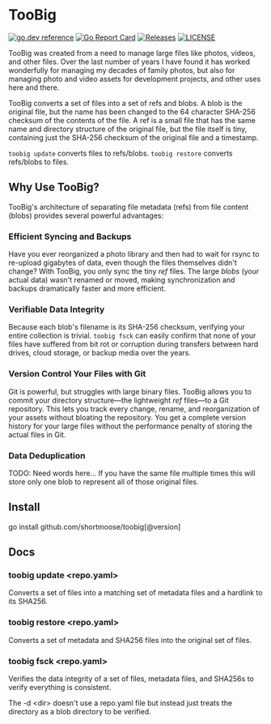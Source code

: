# TooBig

[![go.dev reference](https://img.shields.io/badge/go.dev-reference-007d9c?logo=go&logoColor=white)](https://pkg.go.dev/github.com/shortmoose/toobig)
[![Go Report Card](https://goreportcard.com/badge/shortmoose/toobig)](https://goreportcard.com/report/shortmoose/toobig)
[![Releases](https://img.shields.io/github/release-pre/shortmoose/toobig.svg?sort=semver)](https://github.com/shortmoose/toobig/releases)
[![LICENSE](https://img.shields.io/github/license/shortmoose/toobig.svg)](https://github.com/shortmoose/toobig/blob/master/LICENSE)

TooBig was created from a need to manage large files like photos, videos, and other files.
Over the last number of years I have found it has worked wonderfully
for managing my decades of family photos, but also for managing photo and video
assets for development projects, and other uses here and there.

TooBig converts a set of files
into a set of refs and blobs. A blob is the original
file, but the name has been changed to the 64 character SHA-256 checksum of the
contents of the file. A ref is a small file that has the same name and directory
structure of the original file, but the file itself is tiny, containing just the
SHA-256 checksum of the original file and a timestamp.

`toobig update` converts files to refs/blobs.
`toobig restore` converts refs/blobs to files.

## Why Use TooBig?

TooBig's architecture of separating file metadata (refs) from file content (blobs) provides several powerful advantages:

### Efficient Syncing and Backups

Have you ever reorganized a photo library and then had to wait for rsync to re-upload gigabytes of data, even though the files themselves didn't change? With TooBig, you only sync the tiny *ref* files. The large *blobs* (your actual data) wasn't renamed or moved, making synchronization and backups dramatically faster and more efficient.

### Verifiable Data Integrity

Because each blob's filename is its SHA-256 checksum, verifying your entire collection is trivial. `toobig fsck` can easily confirm that none of your files have suffered from bit rot or corruption during transfers between hard drives, cloud storage, or backup media over the years.

### Version Control Your Files with Git

Git is powerful, but struggles with large binary files. TooBig allows you to commit your directory structure—the lightweight *ref* files—to a Git repository. This lets you track every change, rename, and reorganization of your assets without bloating the repository. You get a complete version history for your large files without the performance penalty of storing the actual files in Git.

### Data Deduplication

TODO: Need words here...
If you have the same file multiple times this will
store only one blob to represent all of those original files.


## Install

go install github.com/shortmoose/toobig[@version]


## Docs

### toobig update <repo.yaml>

Converts a set of files into a matching set of metadata files and a hardlink to its SHA256.

### toobig restore <repo.yaml>

Converts a set of metadata and SHA256 files into the original set of files.

### toobig fsck <repo.yaml>

Verifies the data integrity of a set of files, metadata files, and SHA256s to verify everything is consistent.

The -d \<dir\> doesn't use a repo.yaml file but instead just treats the directory as a blob directory to be verified.

